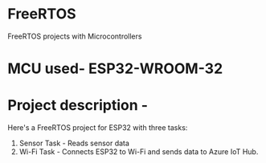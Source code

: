 # FreeRTOS
FreeRTOS projects with Microcontrollers
# MCU used- ESP32-WROOM-32

# Project description - 
Here's a FreeRTOS project for ESP32 with three tasks:
1. Sensor Task - Reads sensor data
2. Wi-Fi Task - Connects ESP32 to Wi-Fi and sends data to Azure IoT Hub.


